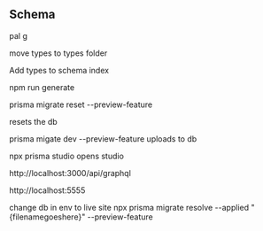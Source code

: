 ## Schema

pal g

move types to types folder

Add types to schema index

npm run generate

prisma migrate reset --preview-feature

resets the db

prisma migate dev --preview-feature
uploads to db

npx prisma studio opens studio

http://localhost:3000/api/graphql

http://localhost:5555

change db in env to live site
npx prisma migrate resolve --applied "{filenamegoeshere}" --preview-feature
